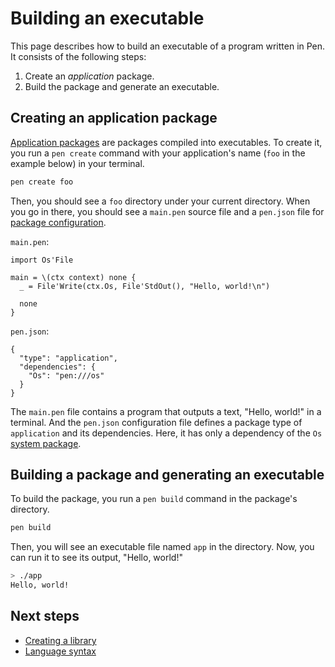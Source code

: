 # Building an executable

This page describes how to build an executable of a program written in Pen. It consists of the following steps:

1. Create an _application_ package.
1. Build the package and generate an executable.

## Creating an application package

[Application packages](/references/language/packages.md#application-packages) are packages compiled into executables.
To create it, you run a `pen create` command with your application's name (`foo` in the example below) in your terminal.

```sh
pen create foo
```

Then, you should see a `foo` directory under your current directory. When you go in there, you should see a `main.pen` source file and a `pen.json` file for [package configuration](/references/language/packages.md#package-configuration).

`main.pen`:

```pen
import Os'File

main = \(ctx context) none {
  _ = File'Write(ctx.Os, File'StdOut(), "Hello, world!\n")

  none
}
```

`pen.json`:

```
{
  "type": "application",
  "dependencies": {
    "Os": "pen:///os"
  }
}
```

The `main.pen` file contains a program that outputs a text, "Hello, world!" in a terminal. And the `pen.json` configuration file defines a package type of `application` and its dependencies. Here, it has only a dependency of the `Os` [system package](/references/language/packages.md#system-packages).

## Building a package and generating an executable

To build the package, you run a `pen build` command in the package's directory.

```sh
pen build
```

Then, you will see an executable file named `app` in the directory. Now, you can run it to see its output, "Hello, world!"

```sh
> ./app
Hello, world!
```

## Next steps

- [Creating a library](creating-a-library.md)
- [Language syntax](/references/language/syntax.md)
